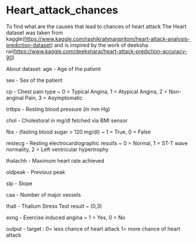 # Heart_attack_chances
To find what are the causes that lead to chances of heart attack
The Heart dataset was taken from kaggle(https://www.kaggle.com/rashikrahmanpritom/heart-attack-analysis-prediction-dataset)
and is inspired by the work of deeksha rai(https://www.kaggle.com/deeksharai/heart-attack-prediction-accuracy-90)


About dataset:
age - Age of the patient

sex - Sex of the patient

cp - Chest pain type ~ 0 = Typical Angina, 1 = Atypical Angina, 2 = Non-anginal Pain, 3 = Asymptomatic

trtbps - Resting blood pressure (in mm Hg)

chol - Cholestoral in mg/dl fetched via BMI sensor

fbs - (fasting blood sugar > 120 mg/dl) ~ 1 = True, 0 = False

restecg - Resting electrocardiographic results ~ 0 = Normal, 1 = ST-T wave normality, 2 = Left ventricular hypertrophy

thalachh - Maximum heart rate achieved

oldpeak - Previous peak

slp - Slope

caa - Number of major vessels

thall - Thalium Stress Test result ~ (0,3)

exng - Exercise induced angina ~ 1 = Yes, 0 = No

output - target : 0= less chance of heart attack 1= more chance of heart attack
